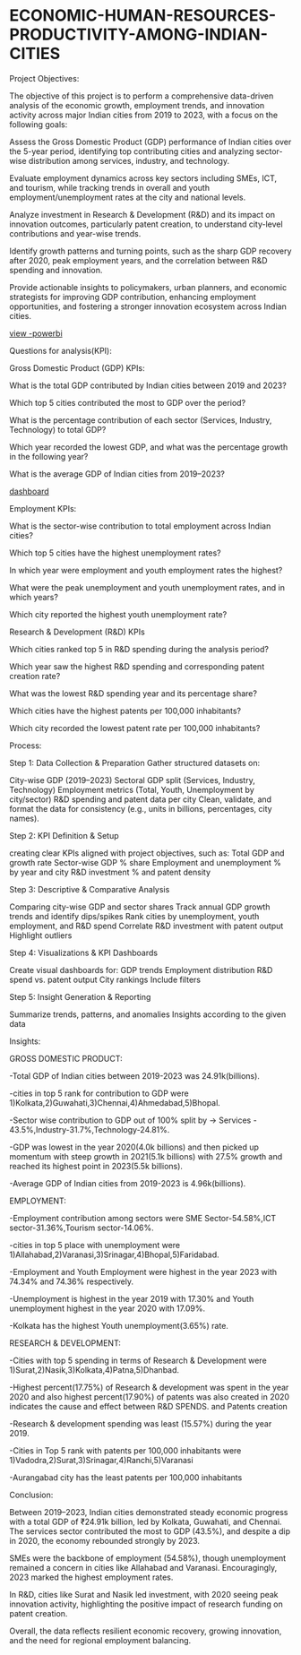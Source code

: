 # ECONOMIC-HUMAN-RESOURCES-PRODUCTIVITY-AMONG-INDIAN-CITIES

Project Objectives:

The objective of this project is to perform a comprehensive data-driven analysis of the economic growth, employment trends, and innovation activity across major Indian cities from 2019 to 2023, with a focus on the following goals:

Assess the Gross Domestic Product (GDP) performance of Indian cities over the 5-year period, identifying top contributing cities and analyzing sector-wise distribution among services, industry, and technology.

Evaluate employment dynamics across key sectors including SMEs, ICT, and tourism, while tracking trends in overall and youth employment/unemployment rates at the city and national levels.

Analyze investment in Research & Development (R&D) and its impact on innovation outcomes, particularly patent creation, to understand city-level contributions and year-wise trends.

Identify growth patterns and turning points, such as the sharp GDP recovery after 2020, peak employment years, and the correlation between R&D spending and innovation.

Provide actionable insights to policymakers, urban planners, and economic strategists for improving GDP contribution, enhancing employment opportunities, and fostering a stronger innovation ecosystem across Indian cities.

<a href=" https://github.com/kaliyaperumal-ca/ECONOMIC-HUMAN-RESOURCES-PRODUCTIVITY-AMONG-INDIAN-CITIES/blob/main/ECONOMIC%20%26%20HUMAN%20RESOURCES%20PRODUCTIVITY%20AMONG%20%20INDIAN%20CITIES.pbix"> view -powerbi</a>



Questions for analysis(KPI):

Gross Domestic Product (GDP) KPIs:

What is the total GDP contributed by Indian cities between 2019 and 2023?

Which top 5 cities contributed the most to GDP over the period?

What is the percentage contribution of each sector (Services, Industry, Technology) to total GDP?

Which year recorded the lowest GDP, and what was the percentage growth in the following year?

What is the average GDP of Indian cities from 2019–2023?                                                               


<a href=" https://github.com/kaliyaperumal-ca/ECONOMIC-HUMAN-RESOURCES-PRODUCTIVITY-AMONG-INDIAN-CITIES/blob/main/dashboard.png"> dashboard</a>


Employment KPIs:

What is the sector-wise contribution to total employment across Indian cities?

Which top 5 cities have the highest unemployment rates?

In which year were employment and youth employment rates the highest?

What were the peak unemployment and youth unemployment rates, and in which years?

Which city reported the highest youth unemployment rate?

Research & Development (R&D) KPIs

Which cities ranked top 5 in R&D spending during the analysis period?

Which year saw the highest R&D spending and corresponding patent creation rate?

What was the lowest R&D spending year and its percentage share?

Which cities have the highest patents per 100,000 inhabitants?

Which city recorded the lowest patent rate per 100,000 inhabitants?

Process:

Step 1: Data Collection & Preparation Gather structured datasets on:

City-wise GDP (2019–2023) Sectoral GDP split (Services, Industry, Technology) Employment metrics (Total, Youth, Unemployment by city/sector) R&D spending and patent data per city Clean, validate, and format the data for consistency (e.g., units in billions, percentages, city names).

Step 2: KPI Definition & Setup

creating clear KPIs aligned with project objectives, such as: Total GDP and growth rate Sector-wise GDP % share Employment and unemployment % by year and city R&D investment % and patent density

Step 3: Descriptive & Comparative Analysis

Comparing city-wise GDP and sector shares Track annual GDP growth trends and identify dips/spikes Rank cities by unemployment, youth employment, and R&D spend Correlate R&D investment with patent output Highlight outliers

Step 4: Visualizations & KPI Dashboards

Create visual dashboards for: GDP trends Employment distribution R&D spend vs. patent output City rankings Include filters

Step 5: Insight Generation & Reporting

Summarize trends, patterns, and anomalies Insights according to the given data

Insights:

GROSS DOMESTIC PRODUCT:

-Total GDP of Indian cities between 2019-2023 was 24.91k(billions).

-cities in top 5 rank for contribution to GDP were 1)Kolkata,2)Guwahati,3)Chennai,4)Ahmedabad,5)Bhopal.

-Sector wise contribution to GDP out of 100% split by -> Services - 43.5%,Industry-31.7%,Technology-24.81%.

-GDP was lowest in the year 2020(4.0k billions) and then picked up momentum with steep growth in 2021(5.1k billions) with 27.5% growth and reached its highest point in 2023(5.5k billions).

-Average GDP of Indian cities from 2019-2023 is 4.96k(billions).

EMPLOYMENT:

-Employment contribution among sectors were SME Sector-54.58%,ICT sector-31.36%,Tourism sector-14.06%.

-cities in top 5 place with unemployment were 1)Allahabad,2)Varanasi,3)Srinagar,4)Bhopal,5)Faridabad.

-Employment and Youth Employment were highest in the year 2023 with 74.34% and 74.36% respectively.

-Unemployment is highest in the year 2019 with 17.30% and Youth unemployment highest in the year 2020 with 17.09%.

-Kolkata has the highest Youth unemployment(3.65%) rate.

RESEARCH & DEVELOPMENT:

-Cities with top 5 spending in terms of Research & Development were 1)Surat,2)Nasik,3)Kolkata,4)Patna,5)Dhanbad.

-Highest percent(17.75%) of Research & development was spent in the year 2020 and also highest percent(17.90%) of patents was also created in 2020 indicates the cause and effect between R&D SPENDS. and Patents creation

-Research & development spending was least (15.57%) during the year 2019.

-Cities in Top 5 rank with patents per 100,000 inhabitants were 1)Vadodra,2)Surat,3)Srinagar,4)Ranchi,5)Varanasi

-Aurangabad city has the least patents per 100,000 inhabitants

Conclusion:

Between 2019–2023, Indian cities demonstrated steady economic progress with a total GDP of ₹24.91k billion, led by Kolkata, Guwahati, and Chennai. The services sector contributed the most to GDP (43.5%), and despite a dip in 2020, the economy rebounded strongly by 2023.

SMEs were the backbone of employment (54.58%), though unemployment remained a concern in cities like Allahabad and Varanasi. Encouragingly, 2023 marked the highest employment rates.

In R&D, cities like Surat and Nasik led investment, with 2020 seeing peak innovation activity, highlighting the positive impact of research funding on patent creation.

Overall, the data reflects resilient economic recovery, growing innovation, and the need for regional employment balancing.
